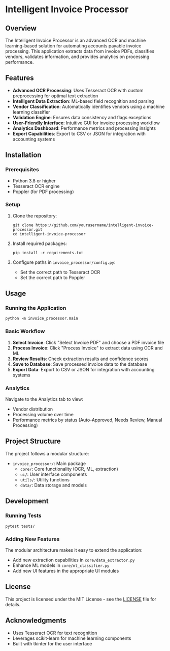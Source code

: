 # Intelligent Invoice Processor

## Overview

The Intelligent Invoice Processor is an advanced OCR and machine learning-based solution for automating accounts payable invoice processing. This application extracts data from invoice PDFs, classifies vendors, validates information, and provides analytics on processing performance.

## Features

- **Advanced OCR Processing**: Uses Tesseract OCR with custom preprocessing for optimal text extraction
- **Intelligent Data Extraction**: ML-based field recognition and parsing
- **Vendor Classification**: Automatically identifies vendors using a machine learning classifier
- **Validation Engine**: Ensures data consistency and flags exceptions
- **User-Friendly Interface**: Intuitive GUI for invoice processing workflow
- **Analytics Dashboard**: Performance metrics and processing insights
- **Export Capabilities**: Export to CSV or JSON for integration with accounting systems

## Installation

### Prerequisites

- Python 3.8 or higher
- Tesseract OCR engine
- Poppler (for PDF processing)

### Setup

1. Clone the repository:
   ```
   git clone https://github.com/yourusername/intelligent-invoice-processor.git
   cd intelligent-invoice-processor
   ```

2. Install required packages:
   ```
   pip install -r requirements.txt
   ```

3. Configure paths in `invoice_processor/config.py`:
   - Set the correct path to Tesseract OCR
   - Set the correct path to Poppler

## Usage

### Running the Application

```
python -m invoice_processor.main
```

### Basic Workflow

1. **Select Invoice**: Click "Select Invoice PDF" and choose a PDF invoice file
2. **Process Invoice**: Click "Process Invoice" to extract data using OCR and ML
3. **Review Results**: Check extraction results and confidence scores
4. **Save to Database**: Save processed invoice data to the database
5. **Export Data**: Export to CSV or JSON for integration with accounting systems

### Analytics

Navigate to the Analytics tab to view:
- Vendor distribution
- Processing volume over time
- Performance metrics by status (Auto-Approved, Needs Review, Manual Processing)

## Project Structure

The project follows a modular structure:

- `invoice_processor/`: Main package
  - `core/`: Core functionality (OCR, ML, extraction)
  - `ui/`: User interface components
  - `utils/`: Utility functions
  - `data/`: Data storage and models

## Development

### Running Tests

```
pytest tests/
```

### Adding New Features

The modular architecture makes it easy to extend the application:
- Add new extraction capabilities in `core/data_extractor.py`
- Enhance ML models in `core/ml_classifier.py`
- Add new UI features in the appropriate UI modules

## License

This project is licensed under the MIT License - see the [LICENSE](LICENSE) file for details.

## Acknowledgments

- Uses Tesseract OCR for text recognition
- Leverages scikit-learn for machine learning components
- Built with tkinter for the user interface
